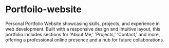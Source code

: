 # Portfoilo-website
Personal Portfolio Website showcasing skills, projects, and experience in web development. Built with a responsive design and intuitive layout, this portfolio includes sections for 'About Me,' 'Projects,' 'Contact,' and more, offering a professional online presence and a hub for future collaborations.
